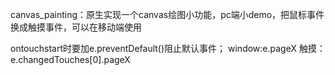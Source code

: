 canvas_painting：原生实现一个canvas绘图小功能，pc端小demo，把鼠标事件换成触摸事件，可以在移动端使用

ontouchstart时要加e.preventDefault()阻止默认事件；
window:e.pageX
触摸：e.changedTouches[0].pageX